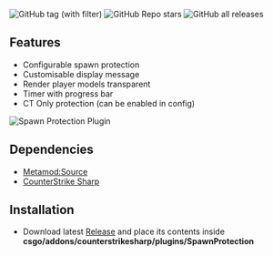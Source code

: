![GitHub tag (with filter)](https://img.shields.io/github/v/tag/audiomaster99/SpawnProtection?style=for-the-badge&label=Version)
![GitHub Repo stars](https://img.shields.io/github/stars/audiomaster99/SpawnProtection?style=for-the-badge)
![GitHub all releases](https://img.shields.io/github/downloads/audiomaster99/SpawnProtection/total?style=for-the-badge)

## Features

- Configurable spawn protection
- Customisable display message
- Render player models transparent
- Timer with progress bar
- CT Only protection (can be enabled in config)

![Spawn Protection Plugin](https://files.cfg-filetransfer.eu/CS2/site/spawn-protection.gif "SpawnProtection")

## Dependencies

- [Metamod:Source](https://www.sourcemm.net/downloads.php/?branch=master "Metamod:Source")
- [CounterStrike Sharp](https://github.com/roflmuffin/CounterStrikeSharp "CounterStrike Sharp")

## Installation

- Download latest [Release](https://github.com/audiomaster99/SpawnProtection/releases) and place its contents inside **csgo/addons/counterstrikesharp/plugins/SpawnProtection**
